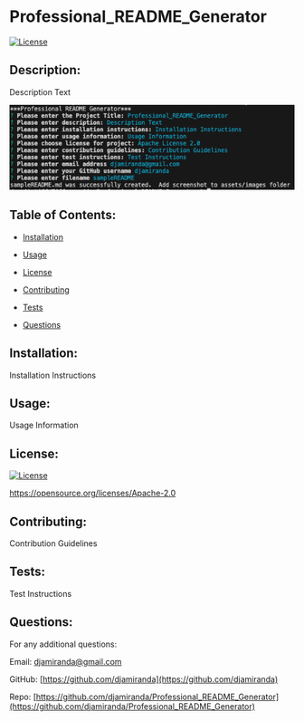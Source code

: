 # Professional_README_Generator
  [![License](https://img.shields.io/badge/License-Apache%202.0-blue.svg)](https://opensource.org/licenses/Apache-2.0)
  
  ## Description:
  Description Text

  ![screenshot.png from assets/images should be here](./assets/images/screenshot.png)
  
  ## Table of Contents:
  - [Installation](#Installation)

  - [Usage](#Usage)
  
 * [License](#license)

  - [Contributing](#Contributing)
  
  - [Tests](#Tests)

  - [Questions](#Questions)

  ## Installation:
  Installation Instructions
  
  ## Usage:
  Usage Information
  
  ## License:
[![License](https://img.shields.io/badge/License-Apache%202.0-blue.svg)](https://opensource.org/licenses/Apache-2.0)

https://opensource.org/licenses/Apache-2.0

  ## Contributing:
  Contribution Guidelines
  
  ## Tests:
  Test Instructions
  
  ## Questions:
  
  For any additional questions:
  
  Email:
  djamiranda@gmail.com
  
  GitHub:
  [https://github.com/djamiranda](https://github.com/djamiranda)
  
  Repo:
  [https://github.com/djamiranda/Professional_README_Generator](https://github.com/djamiranda/Professional_README_Generator)


